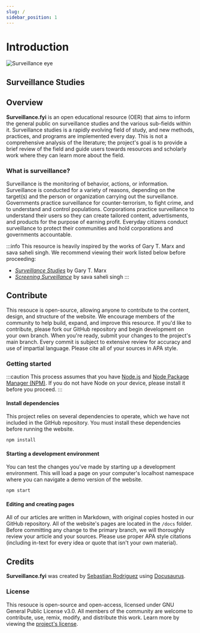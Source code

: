 ```yaml
---
slug: /
sidebar_position: 1
---
```


# Introduction

<div class="main-pg-logo">

![Surveillance eye](https://surveillance.fyi/img/surveillance.svg)
## Surveillance Studies

</div>

## Overview
**Surveillance.fyi** is an open educational resource (OER) that aims to inform the general public on surveillance studies and the various sub-fields within it. Surveillance studies is a rapidly evolving field of study, and new methods, practices, and programs are implemented every day. This is not a comprehensive analysis of the literature; the project's goal is to provide a brief review of the field and guide users towards resources and scholarly work where they can learn more about the field. 

### What is surveillance?
Surveillance is the monitoring of behavior, actions, or information. Surveillance is conducted for a variety of reasons, depending on the target(s) and the person or organization carrying out the surveillance. Governments practice surveillance for counter-terrorism, to fight crime, and to understand and control populations. Corporations practice surveillance to understand their users so they can create tailored content, advertisments, and products for the purpose of earning profit. Everyday citizens conduct surveillance to protect their communities and hold corporations and governments accountable. 

:::info
This resource is heavily inspired by the works of Gary T. Marx and sava saheli singh. We recommend viewing their work listed below before proceeding:
- *[Surveillance Studies](https://doi.org/10.1016/b978-0-08-097086-8.64025-4)* by Gary T. Marx
- *[Screening Surveillance](https://www.screeningsurveillance.com/)* by sava saheli singh
:::
## Contribute
This resouce is open-source, allowing anyone to contribute to the content, design, and structure of the website. We encourage members of the community to help build, expand, and improve this resource. If you'd like to contribute, please fork our GitHub repository and begin development on your own branch. When you're ready, submit your changes to the project's main branch. Every commit is subject to extensive review for accuracy and use of impartial language. Please cite all of your sources in APA style.

### Getting started
:::caution
This process assumes that you have [Node.js](https://nodejs.org/) and [Node Package Manager (NPM)](https://www.npmjs.com/). If you do not have Node on your device, please install it before you proceed.
:::

#### Install dependencies
This project relies on several dependencies to operate, which we have not included in the GitHub repository. You must install these dependencies before running the website.
```bash
npm install
```

#### Starting a development environment
You can test the changes you've made by starting up a development environment. This will load a page on your computer's localhost namespace where you can navigate a demo version of the website.
```bash
npm start
```

#### Editing and creating pages
All of our articles are written in Markdown, with original copies hosted in our GitHub repository. All of the website's pages are located in the `/docs` folder. Before committing any change to the primary branch, we will thoroughly review your article and your sources. Please use proper APA style citations (including in-text for every idea or quote that isn't your own material).

## Credits
**Surveillance.fyi** was created by [Sebastian Rodriguez](https://srod.ca) using [Docusaurus](https://docusaurus.io/). 

### License
This resouce is open-source and open-access, licensed under GNU General Public License v3.0. All members of the community are welcome to contribute, use, remix, modify, and distribute this work. Learn more by viewing the [project's license](https://github.com/seb646/surveillance.fyi/blob/main/LICENSE).